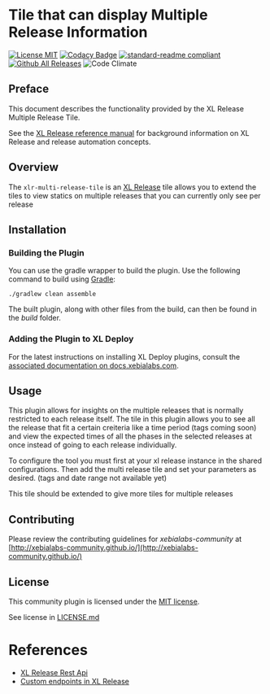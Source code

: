 # Tile that can display Multiple Release Information

[![License MIT][license-image]][license-url]
[![Codacy Badge](https://api.codacy.com/project/badge/Grade/775983abff7e44cf9645ed5515546019)](https://www.codacy.com/gh/xebialabs-community/xlr-multi-release-tile?utm_source=github.com&amp;utm_medium=referral&amp;utm_content=xebialabs-community/xlr-multi-release-tile&amp;utm_campaign=Badge_Grade)
[![standard-readme compliant](https://img.shields.io/badge/readme%20style-standard-blue.svg)](https://github.com/RichardLitt/standard-readme)
[![Github All Releases](https://img.shields.io/github/downloads/xebialabs-community/xlr-multi-release-tile/total.svg)]()
![Code Climate](https://codeclimate.com/github/xebialabs-community/xlr-multi-release-tile/badges/gpa.svg)


## Preface

This document describes the functionality provided by the XL Release Multiple Release Tile.

See the [XL Release reference manual](https://docs.xebialabs.com/xl-release) for background information on XL Release and release automation concepts.

## Overview

The `xlr-multi-release-tile` is an [XL Release](https://docs.xebialabs.com/v.9.6/xl-release) tile allows
you to extend the tiles to view statics on multiple releases that you can currently only see per release

## Installation

### Building the Plugin

You can use the gradle wrapper to build the plugin. Use the following command to build
using [Gradle](https://gradle.org/):

```
./gradlew clean assemble

```
The built plugin, along with other files from the build, can then be found in the _build_ folder.

### Adding the Plugin to XL Deploy

For the latest instructions on installing XL Deploy plugins, consult the [associated documentation on docs.xebialabs.com](https://docs.xebialabs.com/xl-deploy/how-to/install-or-remove-xl-deploy-plugins.html).

## Usage

This plugin allows for insights on the multiple releases that is normally restricted to each release itself. The tile in this plugin allows you to see all the release that fit a certain creiteria like a time period (tags coming soon) and view the expected times of all the phases in the selected releases at once instead of going to each release individually.

To configure the tool you must first at your xl release instance in the shared configurations.
Then add the multi release tile and set your parameters as desired. (tags and date range not available yet)

This tile should be extended to give more tiles for multiple releases


## Contributing

Please review the contributing guidelines for _xebialabs-community_ at [http://xebialabs-community.github.io/](http://xebialabs-community.github.io/)

## License

This community plugin is licensed under the [MIT license][license-url].

See license in [LICENSE.md](LICENSE.md)

[license-image]: https://img.shields.io/badge/license-MIT-yellow.svg
[license-url]: https://opensource.org/licenses/MIT

# References #
* [XL Release Rest Api](https://docs.xebialabs.com/xl-release/6.0.x/rest-api)
* [Custom endpoints in XL Release](https://docs.xebialabs.com/v.9.5/xl-release/how-to/declare-custom-rest-endpoints)
